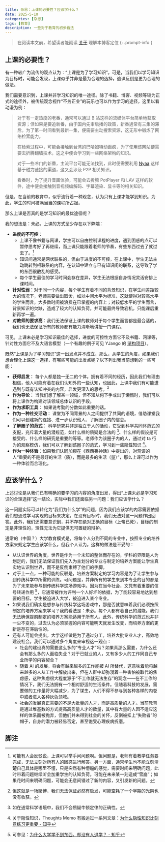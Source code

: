 ```yaml
---
title: 杂思：上课的必要性？应该学什么？
date: 2025-5-10
categories: [杂思]
tags: [教育]
description: 一些对于教育的初步看法
---
```


> 在阅读本文前，希望读者能阅读 [关于](/about) 理解本博客定位
{: .prompt-info }



## 上课的必要性？

有一种较广为流传的观点认为：“上课是为了学习知识”。可是，当我们以学习知识为目标时，可能会发现，上课似乎并非是最为合理的选择，逃课反倒是更为合理的做法。

我们需要意识到，上课并非学习知识的唯一途径。除了书籍、博客、视频等较为正式的途径外，被传统观念视作“不务正业”的玩乐也可以作为学习的途径，这里以看动漫为例：

> 对于有一定热度的老番，通常可以通过 B 站这样的流媒体平台简单地获取资源；但如果是要追新番，由于国内先审后播的政策，新番通常有三集的滞后。为了第一时间看到最新一集，便需要主动搜索资源，这无形中锻炼了网络检索能力。
>
> 在检索过程中，可能会接触到台湾的巴哈姆特动画疯，为了使用该网站便需要去折腾翻墙技术，这之中便会学习到一些网络架构的知识。
>
> 对于一些冷门的新番，主流平台可能无法找到，此时便需要利用 [Nyaa](https://nyaa.land/) 这样基于磁力链接的渠道，这又会涉及 P2P 相关知识。
>
> 看番时，为了提升音画体验，可能会去折腾 PotPlayer 和 LAV 这样的软件，途中便会接触到音视频编解码、字幕渲染、显卡等的相关知识。

但是，在当前的教育中，似乎流行着一种观念，认为只有上课才能学到知识。为此，学生的时间被满当当的课程所占据。

那么上课是否真的是学习知识的最优途径呢？

我的想法是：未必。上课的方式至少存在以下弊端：

- **进度的不可控**：
  - 上课不像书籍与网课，学生可以自由控制课程的进度，遇到困惑的点可以暂停思考好了再继续，而上课只能跟着老师的节奏，有些东西过去了就过去了。[^1] 
  - 知识间通常是网状联系的，但由于进度的不可控，在上课中，学生无法主动跳转到相联系的内容，在认知中建立与已有知识间的联系，这导致了学的东西很散乱的感受。
  - 每个学生最佳的学习时间会存在差异，学生无法根据自身情况灵活安排上课时间。
- **针对性弱**：对于同一个内容，每个学生有着不同的背景知识，在学生间差距较大的情况下，老师需要做出取舍，如以中间水平为标准，这就使得对较高水平的学生而言，大多数时间被浪费在已掌握的内容上；对较低水平的学生而言，背景知识的欠缺，造成了较大的认知负荷，并可能最终导致宕机，只能课后重新再学一遍。
- **对教师的要求高**：我们无法保证上课的教师对于每个学生而言都是最合适的，我们也无法保证所有的教师都有能力清晰地讲授一门课程。

可见，上课未必是学习知识最佳的选择，进度的可控性方面它不及书籍、网课等，针对性方面它不及大语言模型（一个有趣的例子可见 YJango 的 [渐构项目](https://www.bilibili.com/video/BV1MPoeYtEdw/)）。

既然“上课是为了学习知识”这一出发点并不成立，那么，从学生的角度，如果我们想合理化上课这一选择，有哪些可能的出发点呢？以下列出我当前想到的一些可能：

- **获得启发**： 每个人都是独一无二的个体，拥有着不同的经历，因此我们有理由相信，他人可能有着在我们认知外的一些认知，也因此，上课中我们有可能遭遇到与既有认知冲突的内容，启发更深入的思考。[^2]
- **作为导论**： 当我们想了解某一领域，但不知从何下手或出于懒惰时，我们可以将上课作为构建对该领域总体认识的手段。
- **作为求职工具**： 如果说考勤的分数如此重要的话。
- **作为一种社交活动**： 课堂为不同背景的人之间提供了共同的语境，借助课堂我们可以创建新的连接、进一步认识他人、了解圈子内的信息。
- **了解圈子的范式**： 科学研究并非是独立于人的活动，它受到科学共同体范式的支配，充斥着大量的潜规范，如什么样的质疑是合法的 [^3]、什么样的假设是可接受的、什么样的研究是重要的等等。老师作为该圈子内的人，通过对 ta 行为的观察模仿，我们可以了解到该圈子的范式，学习到一些隐性知识 [^4]。
- **作为一种体验**：如果我们认同加缪在《西西弗神话》中提出的，对荒谬的人“重要的不是最好的生活（质），而是最多的生活（量）”，那么上课可以作为一种体验而合理化。



## 应该学什么？

上述讨论是从我们已有明确的要学习的内容的角度出发，得出“上课未必是学习知识的合理选择”这一结论，实际中我们还面临另一问题：我们应该学什么？

这一问题实际可以转化为“我们为什么学”的问题，因为我们应该学的内容需要依据我们想通过学习实现的目标来决定，在没有目标时，我们无法对这一问题作出回答。此外，我们还需要意识到，并不存在绝对正确的目标（上帝已死），目标的制定是非理性的，理性无法为它提供无可置疑的辩护。

通常的（中国？）大学教育模式是，将每个人分到不同的专业中，按照专业的培养方案来规定学生应该学什么，但我个人认为，这样的做法是不妥的：

- 从认识世界的角度，世界是作为一个未知的整体而存在的，学科的界限是人为划定的，我们无法保证我们先入为主划分的专业与制定的培养方案能让学生真实地认识到世界，而不是反倒束缚了他们的手脚。
- 对于上一点，一种可能的反驳是，培养方案制定的学习内容是为了让学生参与到传统科学中所需的训练。可问题是，并非所有的学生来到本专业的目的都是为了未来能参与到传统科学这场游戏中。因为在当今社会，文凭有着重要的信号转递作用 [^5]，它通常被作为评判一个人好坏的依据，为了能较容易地达到想要的目标，学生被迫进入大学，被迫进入某个专业。
- 如果说我们确实是想参与传统科学这场游戏中，那是否就意味着我们必须按照制定的培养方案来学习？我的看法是：未必。每个人都有着自己的潜能，我们无法确保提前制定的培养方案能适用于所有人。此外，传统科学的范式也并非一尘不变的，过去认为必须掌握的内容可能明天就发生改变，而培养方案的更新是存在滞后性的。
- 还有人可能会提出，大学这样做是为了通过分工，培养大批专业人才，高效地建设社会。我们可以通过多个角度来审视这一观点：
  - 社会的建设真的需要这么多的“专业人才”吗？如果真那么需要，为什么还会有那么多的人面临失业？对于已就业的人，又有多少人的工作同自己专业所学的内容契合？
  - 随着 AI 的发展，将会有越来越多的工作能被 AI 所替代，这意味着能将越来越多的人从工作中解放出来，但在人群中却弥漫着一种害怕被取代的焦虑感，这种焦虑很大程度源于“不工作就无法生存”的观念——在不工作的情况下，我们无法拥有一个相对舒适的生活条件。但随着科技的发展，需要做的工作量将大幅减少，为了谋生，人们不得不参与到各种各样的内卷中或者进入各种灰色领域。
  - 社会的发展真正需要的不是大批量的人才，而是高质量的人才。当前教育是通过堆基数的方式提高高质量人才的数量，其中有大量的人因不适应这样的体系而被抛弃，但他们并未得到社会的关怀，反倒被扣上“失败者”的帽子，自身的潜力被轻易否定，甚至饱受心理疾病折磨。

## 脚注

[^1]: 可能有人会反驳说，上课可以举手问问题啊。但问题是，老师有着教学任务要完成，无法立刻对所有人的困惑进行解答。另一方面，通常学生也不能立刻清楚自己具体是哪里不懂，只是突然有种懵逼的感觉，需要时间来明确问题，此时带着问题继续听会加重学生的认知负荷，可能在未来某一刻造成“雪崩”；如果花时间来明确问题，可能会无意间错过了新的内容，又引发新的问题。
[^2]: 但这就是一场赌博，我们无法保证必然有启发，可能空耗了一个学期的光阴也没有收获。
[^3]: 如在通常科学语境中，我们不会质疑牛顿定律的正确性。
[^4]: 关于隐性知识，Thoughts Memo 有搬运过一系列文章：[为什么隐性知识比刻意练习更重要 - 知乎](https://zhuanlan.zhihu.com/p/1889973887506297083)
[^5]: 可参见：[为什么大学学不到东西，却没有人退学？ - 知乎](https://www.zhihu.com/question/1888335633522598227/answer/1902662065765724392)




